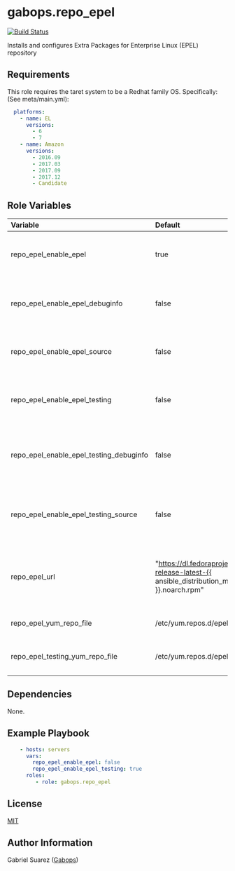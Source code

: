 gabops.repo_epel
================
[![Build Status](https://travis-ci.org/gabops/ansible-role-repo-epel.svg?branch=develop)](https://travis-ci.org/gabops/ansible-role-repo-epel)

Installs and configures Extra Packages for Enterprise Linux (EPEL) repository

Requirements
------------

This role requires the taret system to be a Redhat family OS. Specifically: (See meta/main.yml):

```yaml
  platforms:
    - name: EL
      versions:
        - 6
        - 7
    - name: Amazon
      versions:
        - 2016.09
        - 2017.03
        - 2017.09
        - 2017.12
        - Candidate
```
 

Role Variables
--------------

| Variable | Default | Description |
|:--- |:--- |:--- |
|repo_epel_enable_epel | true | Controls if `epel` repo should be enabled or not |
|repo_epel_enable_epel_debuginfo | false | Controls if `epel-debuginfo` repo should be enabled or not |
|repo_epel_enable_epel_source | false | Controls if `epel-source` repo should be enabled or not |
|repo_epel_enable_epel_testing | false | Controls if `epel-testing` repo should be enabled or not |
|repo_epel_enable_epel_testing_debuginfo | false | Controls if `epel-testing-debuginfo` repo should be enabled or not |
|repo_epel_enable_epel_testing_source | false | Controls if `epel-testing-source` repo should be enabled or not |
|repo_epel_url | "https://dl.fedoraproject.org/pub/epel/epel-release-latest-{{ ansible_distribution_major_version }}.noarch.rpm" | The url pointing to the epel repository package that will be installed |
|repo_epel_yum_repo_file | /etc/yum.repos.d/epel.repo | The path to the epel repo file |
|repo_epel_testing_yum_repo_file | /etc/yum.repos.d/epel-testing.repo | The path to the epel testing repo file |


Dependencies
------------

None.

Example Playbook
----------------

```yaml
    - hosts: servers
      vars:
        repo_epel_enable_epel: false
        repo_epel_enable_epel_testing: true
      roles:
         - role: gabops.repo_epel
```

License
-------

[MIT](./LICENSE)

Author Information
------------------

Gabriel Suarez ([Gabops](https://github.com/gabops/))